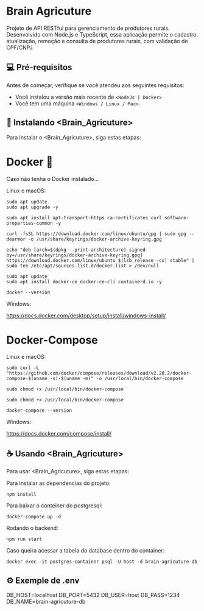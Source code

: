 # Brain Agricuture

Projeto de API RESTful para gerenciamento de produtores rurais. Desenvolvido com Node.js e TypeScript, essa aplicação permite o cadastro, atualização, remoção e consulta de produtores rurais, com validação de CPF/CNPJ.

## 💻 Pré-requisitos

Antes de começar, verifique se você atendeu aos seguintes requisitos:

- Você instalou a versão mais recente de `<NodeJs | Docker>`
- Você tem uma máquina `<Windows / Linux / Mac>`.


## 🚀 Instalando <Brain_Agricuture>

Para instalar o <Brain_Agricuture>, siga estas etapas:


# Docker 🐋

Caso não tenha o Docker instalado...

Linux e macOS:

```
sudo apt update
sudo apt upgrade -y
```

```
sudo apt install apt-transport-https ca-certificates curl software-properties-common -y
```

```
curl -fsSL https://download.docker.com/linux/ubuntu/gpg | sudo gpg --dearmor -o /usr/share/keyrings/docker-archive-keyring.gpg
```

```
echo "deb [arch=$(dpkg --print-architecture) signed-by=/usr/share/keyrings/docker-archive-keyring.gpg] https://download.docker.com/linux/ubuntu $(lsb_release -cs) stable" | sudo tee /etc/apt/sources.list.d/docker.list > /dev/null
```

```
sudo apt update
sudo apt install docker-ce docker-ce-cli containerd.io -y
```

```
docker --version
```


Windows:

https://docs.docker.com/desktop/setup/install/windows-install/

# Docker-Compose 

Linux e macOS:

```
sudo curl -L "https://github.com/docker/compose/releases/download/v2.20.2/docker-compose-$(uname -s)-$(uname -m)" -o /usr/local/bin/docker-compose
```

```
sudo chmod +x /usr/local/bin/docker-compose
```

```
sudo chmod +x /usr/local/bin/docker-compose
```

```
docker-compose --version
```

Windows:

https://docs.docker.com/compose/install/


## ☕ Usando <Brain_Agricuture>

Para usar <Brain_Agricuture>, siga estas etapas:

Para instalar as dependencias do projeto:
```
npm install 
```

Para baixar o conteiner do postgresql: 
```
docker-compose up -d
```

Rodando o backend:
```
npm run start
```

Caso queira acessar a tabela do database dentro do container: 

```
docker exec -it postgres-container psql -U host -d brain-agricuture-db
```

## ⚙️ Exemple de .env

DB_HOST=localhost
DB_PORT=5432
DB_USER=host
DB_PASS=1234
DB_NAME=brain-agricuture-db
